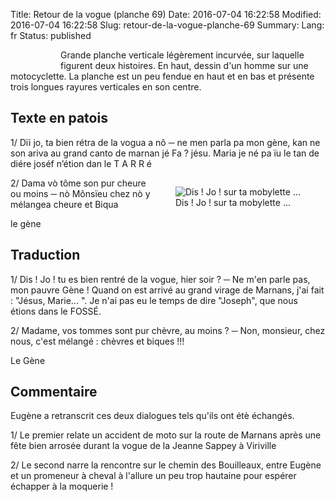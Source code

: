 Title: Retour de la vogue (planche 69)
Date: 2016-07-04 16:22:58
Modified: 2016-07-04 16:22:58
Slug: retour-de-la-vogue-planche-69
Summary: 
Lang: fr
Status: published


<figure class="image-block" style="float: left;">
  <img alt="" src="{static}/images/planche_69.png">
  <figcaption style="max-width: 176px"></figcaption>
</figure>
<p style="text-align:justify:">Grande planche verticale légèrement incurvée, sur laquelle figurent deux histoires. En haut, dessin d'un homme sur une motocyclette. La planche est un peu fendue en haut et en bas et présente trois longues rayures verticales en son centre.</p>

## Texte en patois
1/  Dïi jo, ta bien rétra de la vogua a nô
─   ne men parla pa mon gène, kan ne son ariva au grand canto de  marnan jé Fa ?  jésu.  Maria  je né pa ïu le tan de diére joséf n’étion dan le T A R R é

<figure class="image-block" style="float: right;">
  <img alt="Dis ! Jo ! sur ta mobylette ..." src="{static}/images/planche_69_dessin.png">
  <figcaption style="max-width: 358px">Dis ! Jo ! sur ta mobylette ...</figcaption>
</figure>


2/  Dama vò tôme son pur cheure ou moins
─   nò Mônsïeu chez nò y mélangea cheure et Biqua

le gène

## Traduction
1/   Dis !  Jo ! tu es bien rentré de la vogue, hier soir ?
─   Ne m'en parle pas, mon pauvre Gène ! Quand on est arrivé au grand virage de Marnans, j'ai fait  : "Jésus, Marie... ". Je n'ai pas eu le temps de dire "Joseph", que nous étions dans le FOSSÉ.

2/   Madame, vos tommes sont pur chèvre, au moins ?
─    Non, monsieur, chez nous, c'est mélangé : chèvres et biques !!!

Le Gène

## Commentaire
Eugène a retranscrit ces deux dialogues tels qu'ils ont étè échangés.

1/  Le premier relate un accident de moto sur la route de Marnans après une fête bien arrosée durant la vogue de la Jeanne Sappey à Viriville

2/  Le second narre la rencontre sur le chemin des Bouilleaux, entre Eugène et un promeneur à cheval à l'allure un peu trop hautaine pour espérer échapper à la moquerie !



